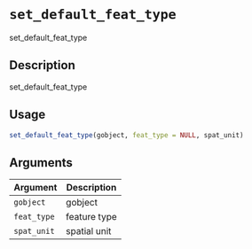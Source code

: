 # `set_default_feat_type`

set_default_feat_type


## Description

set_default_feat_type


## Usage

```r
set_default_feat_type(gobject, feat_type = NULL, spat_unit)
```


## Arguments

Argument      |Description
------------- |----------------
`gobject`     |     gobject
`feat_type`     |     feature type
`spat_unit`     |     spatial unit


